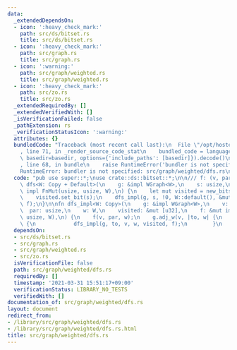 ```yaml
---
data:
  _extendedDependsOn:
  - icon: ':heavy_check_mark:'
    path: src/ds/bitset.rs
    title: src/ds/bitset.rs
  - icon: ':heavy_check_mark:'
    path: src/graph.rs
    title: src/graph.rs
  - icon: ':warning:'
    path: src/graph/weighted.rs
    title: src/graph/weighted.rs
  - icon: ':heavy_check_mark:'
    path: src/zo.rs
    title: src/zo.rs
  _extendedRequiredBy: []
  _extendedVerifiedWith: []
  _isVerificationFailed: false
  _pathExtension: rs
  _verificationStatusIcon: ':warning:'
  attributes: {}
  bundledCode: "Traceback (most recent call last):\n  File \"/opt/hostedtoolcache/Python/3.9.4/x64/lib/python3.9/site-packages/onlinejudge_verify/documentation/build.py\"\
    , line 71, in _render_source_code_stat\n    bundled_code = language.bundle(stat.path,\
    \ basedir=basedir, options={'include_paths': [basedir]}).decode()\n  File \"/opt/hostedtoolcache/Python/3.9.4/x64/lib/python3.9/site-packages/onlinejudge_verify/languages/user_defined.py\"\
    , line 68, in bundle\n    raise RuntimeError('bundler is not specified: {}'.format(path.as_posix()))\n\
    RuntimeError: bundler is not specified: src/graph/weighted/dfs.rs\n"
  code: "pub use super::*;\nuse crate::ds::bitset::*;\n\n/// f: (v, par, w)\npub fn\
    \ dfs<W: Copy + Default>(\n    g: &impl WGraph<W>,\n    s: usize,\n    mut f:\
    \ impl FnMut(usize, usize, W),\n) {\n    let mut visited = new_bitset(g.len());\n\
    \    visited.set_bit(s);\n    dfs_impl(g, s, !0, W::default(), &mut visited, &mut\
    \ f);\n}\n\nfn dfs_impl<W: Copy>(\n    g: &impl WGraph<W>,\n    v: usize,\n  \
    \  par: usize,\n    w: W,\n    visited: &mut [u32],\n    f: &mut impl FnMut(usize,\
    \ usize, W),\n) {\n    f(v, par, w);\n    g.adj_w(v, |to, w| {\n        if visited.set_bit(to)\
    \ {\n            dfs_impl(g, to, v, w, visited, f);\n        }\n    });\n}\n"
  dependsOn:
  - src/ds/bitset.rs
  - src/graph.rs
  - src/graph/weighted.rs
  - src/zo.rs
  isVerificationFile: false
  path: src/graph/weighted/dfs.rs
  requiredBy: []
  timestamp: '2021-03-31 15:51:17+09:00'
  verificationStatus: LIBRARY_NO_TESTS
  verifiedWith: []
documentation_of: src/graph/weighted/dfs.rs
layout: document
redirect_from:
- /library/src/graph/weighted/dfs.rs
- /library/src/graph/weighted/dfs.rs.html
title: src/graph/weighted/dfs.rs
---
```

